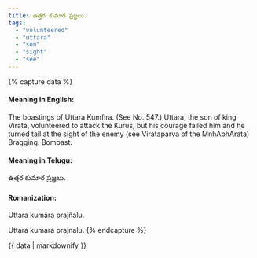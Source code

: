 ```yaml
---
title: ఉత్తర కుమార ప్రజ్ఞలు.
tags:
  - "volunteered"
  - "uttara"
  - "son"
  - "sight"
  - "see"
---
```


{% capture data %}
#### Meaning in English:
The boastings of Uttara Kumfira.
(See No. 547.)
Uttara, the son of king Virata, volunteered to attack the Kurus, but his courage failed him and he turned tail at the sight of the enemy (see Virataparva of the MnhAbhArata)
Bragging. Bombast.

#### Meaning in Telugu:
ఉత్తర కుమార ప్రజ్ఞలు.

#### Romanization:
Uttara kumāra prajñalu.

Uttara kumara prajnalu.
{% endcapture %}

{{ data | markdownify }}

